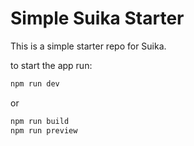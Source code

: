 # Simple Suika Starter

This is a simple starter repo for Suika.

to start the app run:

```bash
npm run dev
```

or

```bash
npm run build
npm run preview
```
